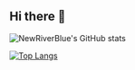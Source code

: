 ## Hi there 👋

![NewRiverBlue's GitHub stats](https://github-readme-stats.vercel.app/api?username=NewRiverBlue&count_private=true)

[![Top Langs](https://github-readme-stats.vercel.app/api/top-langs/?username=NewRiverBlue&theme=vue-dark&show_icons=true&layout=compact)](https://github.com/NewRiverBlue/github-readme-stats)

<!--
**NewRiverBlue/NewRiverBlue** is a ✨ _special_ ✨ repository because its `README.md` (this file) appears on your GitHub profile.

Here are some ideas to get you started:

- 🔭 I’m currently working on ...
- 🌱 I’m currently learning ...
- 👯 I’m looking to collaborate on ...
- 🤔 I’m looking for help with ...
- 💬 Ask me about ...
- 📫 How to reach me: ...
- 😄 Pronouns: ...
- ⚡ Fun fact: ...
-->
